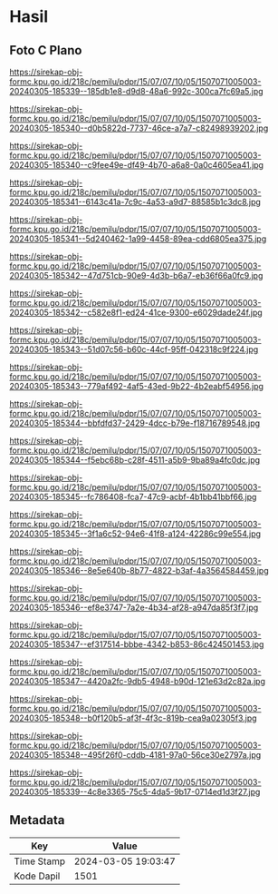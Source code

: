# Hasil

## Foto C Plano

https://sirekap-obj-formc.kpu.go.id/218c/pemilu/pdpr/15/07/07/10/05/1507071005003-20240305-185339--185db1e8-d9d8-48a6-992c-300ca7fc69a5.jpg

https://sirekap-obj-formc.kpu.go.id/218c/pemilu/pdpr/15/07/07/10/05/1507071005003-20240305-185340--d0b5822d-7737-46ce-a7a7-c82498939202.jpg

https://sirekap-obj-formc.kpu.go.id/218c/pemilu/pdpr/15/07/07/10/05/1507071005003-20240305-185340--c9fee49e-df49-4b70-a6a8-0a0c4605ea41.jpg

https://sirekap-obj-formc.kpu.go.id/218c/pemilu/pdpr/15/07/07/10/05/1507071005003-20240305-185341--6143c41a-7c9c-4a53-a9d7-88585b1c3dc8.jpg

https://sirekap-obj-formc.kpu.go.id/218c/pemilu/pdpr/15/07/07/10/05/1507071005003-20240305-185341--5d240462-1a99-4458-89ea-cdd6805ea375.jpg

https://sirekap-obj-formc.kpu.go.id/218c/pemilu/pdpr/15/07/07/10/05/1507071005003-20240305-185342--47d751cb-90e9-4d3b-b6a7-eb36f66a0fc9.jpg

https://sirekap-obj-formc.kpu.go.id/218c/pemilu/pdpr/15/07/07/10/05/1507071005003-20240305-185342--c582e8f1-ed24-41ce-9300-e6029dade24f.jpg

https://sirekap-obj-formc.kpu.go.id/218c/pemilu/pdpr/15/07/07/10/05/1507071005003-20240305-185343--51d07c56-b60c-44cf-95ff-042318c9f224.jpg

https://sirekap-obj-formc.kpu.go.id/218c/pemilu/pdpr/15/07/07/10/05/1507071005003-20240305-185343--779af492-4af5-43ed-9b22-4b2eabf54956.jpg

https://sirekap-obj-formc.kpu.go.id/218c/pemilu/pdpr/15/07/07/10/05/1507071005003-20240305-185344--bbfdfd37-2429-4dcc-b79e-f18716789548.jpg

https://sirekap-obj-formc.kpu.go.id/218c/pemilu/pdpr/15/07/07/10/05/1507071005003-20240305-185344--f5ebc68b-c28f-4511-a5b9-9ba89a4fc0dc.jpg

https://sirekap-obj-formc.kpu.go.id/218c/pemilu/pdpr/15/07/07/10/05/1507071005003-20240305-185345--fc786408-fca7-47c9-acbf-4b1bb41bbf66.jpg

https://sirekap-obj-formc.kpu.go.id/218c/pemilu/pdpr/15/07/07/10/05/1507071005003-20240305-185345--3f1a6c52-94e6-41f8-a124-42286c99e554.jpg

https://sirekap-obj-formc.kpu.go.id/218c/pemilu/pdpr/15/07/07/10/05/1507071005003-20240305-185346--8e5e640b-8b77-4822-b3af-4a3564584459.jpg

https://sirekap-obj-formc.kpu.go.id/218c/pemilu/pdpr/15/07/07/10/05/1507071005003-20240305-185346--ef8e3747-7a2e-4b34-af28-a947da85f3f7.jpg

https://sirekap-obj-formc.kpu.go.id/218c/pemilu/pdpr/15/07/07/10/05/1507071005003-20240305-185347--ef317514-bbbe-4342-b853-86c424501453.jpg

https://sirekap-obj-formc.kpu.go.id/218c/pemilu/pdpr/15/07/07/10/05/1507071005003-20240305-185347--4420a2fc-9db5-4948-b90d-121e63d2c82a.jpg

https://sirekap-obj-formc.kpu.go.id/218c/pemilu/pdpr/15/07/07/10/05/1507071005003-20240305-185348--b0f120b5-af3f-4f3c-819b-cea9a02305f3.jpg

https://sirekap-obj-formc.kpu.go.id/218c/pemilu/pdpr/15/07/07/10/05/1507071005003-20240305-185348--495f26f0-cddb-4181-97a0-56ce30e2797a.jpg

https://sirekap-obj-formc.kpu.go.id/218c/pemilu/pdpr/15/07/07/10/05/1507071005003-20240305-185339--4c8e3365-75c5-4da5-9b17-0714ed1d3f27.jpg


## Metadata

| Key        | Value               |
| ---------- | ------------------- |
| Time Stamp | 2024-03-05 19:03:47 |
| Kode Dapil | 1501                |



